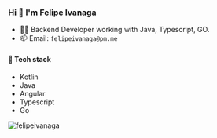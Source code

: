 ### Hi 👋 I'm Felipe Ivanaga

- 👨‍💻 Backend Developer working with Java, Typescript, GO.
- 📫 Email: `felipeivanaga@pm.me`

#### 🚀 Tech stack

- Kotlin
- Java
- Angular
- Typescript
- Go

<p align="left">
  <img src="https://camo.githubusercontent.com/de71aed196a1a44d3caf9d9f3cfc20a7702f630d718fa8d353d35d64262ce126/68747470733a2f2f6769746875622d726561646d652d73746174732e76657263656c2e6170702f6170692f746f702d6c616e67733f757365726e616d653d66656c6970656976616e6167612673686f775f69636f6e733d74727565267468656d653d746f6b796f6e69676874266c6f63616c653d656e266c61796f75743d636f6d70616374" alt="felipeivanaga" data-canonical-src="https://github-readme-stats.vercel.app/api/top-langs?username=felipeivanaga&amp;show_icons=true&amp;theme=tokyonight&amp;locale=en&amp;layout=compact" style="max-width: 100%;">
</p>
